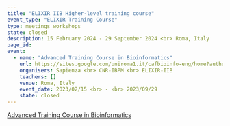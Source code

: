 ```yaml
---
title: "ELIXIR IIB Higher-level training course"
event_type: "ELIXIR Training Course"
type: meetings_workshops
state: closed
description: 15 February 2024 - 29 September 2024 <br> Roma, Italy
page_id: 
event:
  - name: "Advanced Training Course in Bioinformatics"
    url: https://sites.google.com/uniroma1.it/cafbioinfo-eng/home?authuser=0
    organisers: Sapienza <br> CNR-IBPM <br> ELIXIR-IIB
    teachers: []
    venue: Roma, Italy
    event_date: 2023/02/15 <br> - <br> 2023/09/29
    state: closed
---
```


[Advanced Training Course in Bioinformatics](https://sites.google.com/uniroma1.it/cafbioinfo-eng/home?authuser=0)


<br>
